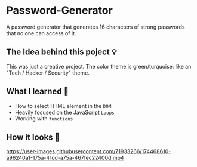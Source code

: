 # Password-Generator
A password generator that generates 16 characters of strong passwords that no one can access of it.

## The Idea behind this poject 💡
This was just a creative project. The color theme is green/turquoise: like an "Tech / Hacker / Security" theme.
## What I learned 🧠
- How to select HTML element in the `DOM`
- Heavily focused on the JavaScript `Loops`
-  Working with `functions`

## How it looks 🎥




https://user-images.githubusercontent.com/71933266/174468610-a96240a1-175a-41cd-a75a-467fec22400d.mp4


